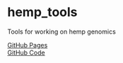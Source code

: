 # hemp_tools
Tools for working on hemp genomics

[GitHub Pages](https://knausb.github.io/hemp_tools/)    
[GitHub Code](https://github.com/knausb/hemp_tools/) 
 
 
